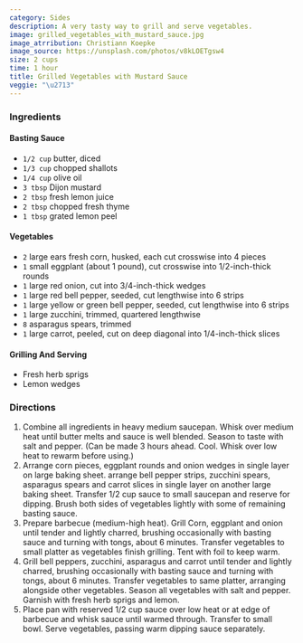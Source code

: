 ```yaml
---
category: Sides
description: A very tasty way to grill and serve vegetables.
image: grilled_vegetables_with_mustard_sauce.jpg
image_atrribution: Christiann Koepke
image_source: https://unsplash.com/photos/v8kLOETgsw4
size: 2 cups
time: 1 hour
title: Grilled Vegetables with Mustard Sauce
veggie: "\u2713"
---
```

### Ingredients

#### Basting Sauce

* `1/2 cup` butter, diced
* `1/3 cup` chopped shallots
* `1/4 cup` olive oil
* `3 tbsp` Dijon mustard
* `2 tbsp` fresh lemon juice
* `2 tbsp` chopped fresh thyme
* `1 tbsp` grated lemon peel

#### Vegetables

* `2` large ears fresh corn, husked, each cut crosswise into 4 pieces
* `1` small eggplant (about 1 pound), cut crosswise into 1/2-inch-thick rounds
* `1` large red onion, cut into 3/4-inch-thick wedges
* `1` large red bell pepper, seeded, cut lengthwise into 6 strips
* `1` large yellow or green bell pepper, seeded, cut lengthwise into 6 strips
* `1` large zucchini, trimmed, quartered lengthwise
* `8` asparagus spears, trimmed
* `1` large carrot, peeled, cut on deep diagonal into 1/4-inch-thick slices

#### Grilling And Serving

* Fresh herb sprigs
* Lemon wedges

### Directions

1. Combine all ingredients in heavy medium saucepan. Whisk over medium heat until butter melts and sauce is well blended. Season to taste with salt and pepper. (Can be made 3 hours ahead. Cool. Whisk over low heat to rewarm before using.)
2. Arrange corn pieces, eggplant rounds and onion wedges in single layer on large baking sheet. arrange bell pepper strips, zucchini spears, asparagus spears and carrot slices in single layer on another large baking sheet. Transfer 1/2 cup sauce to small saucepan and reserve for dipping. Brush both sides of vegetables lightly with some of remaining basting sauce.
3. Prepare barbecue (medium-high heat). Grill Corn, eggplant and onion until tender and lightly charred, brushing occasionally with basting sauce and turning with tongs, about 6 minutes. Transfer vegetables to small platter as vegetables finish grilling. Tent with foil to keep warm.
4. Grill bell peppers, zucchini, asparagus and carrot until tender and lightly charred, brushing occasionally with basting sauce and turning with tongs, about 6 minutes. Transfer vegetables to same platter, arranging alongside other vegetables. Season all vegetables with salt and pepper. Garnish with fresh herb sprigs and lemon.
5. Place pan with reserved 1/2 cup sauce over low heat or at edge of barbecue and whisk sauce until warmed through. Transfer to small bowl. Serve vegetables, passing warm dipping sauce separately.
